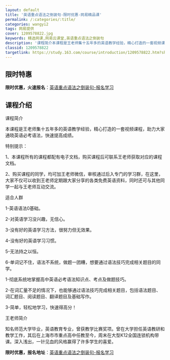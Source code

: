 ```yaml
---
layout: default
title: '英语重点语法之倒装句-限时优惠-网易精品课'
permalink: /:categories/:title/
categories: wangyi2
tags: 网易提供
cover: 1209578822.jpg
keywords: 精选网课,网易云课堂,英语重点语法之倒装句
description: '课程简介本课程是王老师集十五年多的英语教学经验，精心打造的一套视频课程，助力大家通晓英语必考语法，快速提高成绩。特别提示'
classid: 1209578822
targetlink: https://study.163.com/course/introduction/1209578822.htm?share=1&shareId=1025206652&utm_campaign=share&utm_medium=iphoneShare&utm_source=&utm_u=1025206652
---
```


## 限时特惠

**限时优惠，火速报名**：[英语重点语法之倒装句-报名学习](https://study.163.com/course/introduction/1209578822.htm?share=1&shareId=1025206652&utm_campaign=share&utm_medium=iphoneShare&utm_source=&utm_u=1025206652)

## 课程介绍

课程简介

本课程是王老师集十五年多的英语教学经验，精心打造的一套视频课程，助力大家通晓英语必考语法，快速提高成绩。　

特别提示：

1、本课程所有的课程都配有电子文档，购买课程后可联系王老师获取对应的课程文档。

2、购买课程的同学，均可加王老师微信，审核通过后入专门的学习群，在这里，大家不仅可以收到王老师定期跟大家分享的各类免费英语资料，同时还可与其他同学一起与王老师互动交流。



适合人群

1-英语语法0基础。

2-对英语学习没兴趣，无信心。

3-没有好的英语学习方法，很努力但无效果。

4-没有好的英语学习习惯。

5-无法持之以恒。

6-单词记不住，语法不系统，做题一团糟，想要通过语法技巧完成相关题目的同学。

1-彻底系统地掌握高中英语必考语法知识点、考点及做题技巧。

2-在词汇量不足的情况下，也能够通过语法技巧完成相关题目，包括语法题目、词汇题目、阅读题目、翻译题目及基础写作。

3-简单，轻松地学习，快速得高分！

王老师简介

知名师范大学毕业，英语教育专业，曾获教学比赛奖项。曾在大学担任英语教研和教学工作，其后在上海市市重点高中任教至今，周末在大型K12全国连锁机构带课。深入浅出，一针见血的风格赢得了许多学生的喜爱。

**限时优惠，报名地址**：[英语重点语法之倒装句-报名学习](https://study.163.com/course/introduction/1209578822.htm?share=1&shareId=1025206652&utm_campaign=share&utm_medium=iphoneShare&utm_source=&utm_u=1025206652)

